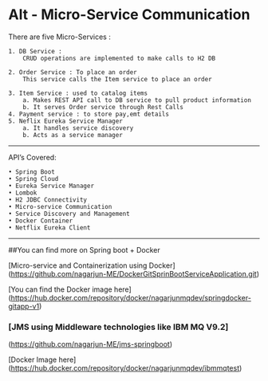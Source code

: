 ﻿Alt - Micro-Service Communication
====================================================



There are five Micro-Services :


	1. DB Service : 
		CRUD operations are implemented to make calls to H2 DB 

	2. Order Service : To place an order 
		This service calls the Item service to place an order

	3. Item Service : used to catalog items
		a. Makes REST API call to DB service to pull product information
		b. It serves Order service through Rest Calls
	4. Payment service : to store pay,emt details
	5. Neflix Eureka Service Manager
		a. It handles service discovery 
		b. Acts as a service manager
		
---------------------------------------------------------------------------------

API’s  Covered:

    • Spring Boot
    • Spring Cloud
    • Eureka Service Manager
    • Lombok
    • H2 JDBC Connectivity
    • Micro-service Communication
    • Service Discovery and Management
    • Docker Container
    • Netflix Eureka Client



-----------------------------------------------------------------------------------


##You can find more on Spring boot + Docker


[Micro-service and Containerization using Docker] (https://github.com/nagarjun-ME/DockerGitSprinBootServiceApplication.git)

[You can find the Docker image here] (https://hub.docker.com/repository/docker/nagarjunmqdev/springdocker-gitapp-v1)



### [JMS using Middleware technologies like IBM MQ V9.2]

(https://github.com/nagarjun-ME/jms-springboot)

[Docker Image here] (https://hub.docker.com/repository/docker/nagarjunmqdev/ibmmqtest)

